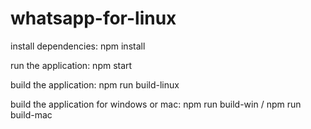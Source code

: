 # whatsapp-for-linux
install dependencies:
npm install

run the application:
npm start

build the application:
npm run build-linux

build the application for windows or mac:
npm run build-win / npm run build-mac
